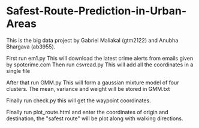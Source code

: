# Safest-Route-Prediction-in-Urban-Areas
This is the big data project by Gabriel Maliakal (gtm2122) and Anubha Bhargava (ab3955). 


First run em1.py This will download the latest crime alerts from emails given by spotcrime.com
Then run csvread.py This will add all the coordinates in a single file

After that run GMM.py This will form a gaussian mixture model of four clusters. The mean, variance and weight will be stored in GMM.txt

Finally run check.py this will get the waypoint coordinates.

Finally run plot_route.html and enter the coordinates of origin and destination, the "safest route" will be plot along with walking directions.

